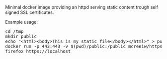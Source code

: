 Minimal docker image providing an httpd serving static content trough self signed SSL certificates.

Example usage:
<pre>
cd /tmp
mkdir public
echo "&lt;html&gt;&lt;body&gt;This is my static file&lt;/body&gt;&lt;/html&gt;" &gt; public/index.html
docker run -p 443:443 -v $(pwd)/public:/public mcreeiw/httpsd-static
firefox https://localhost
</pre>
